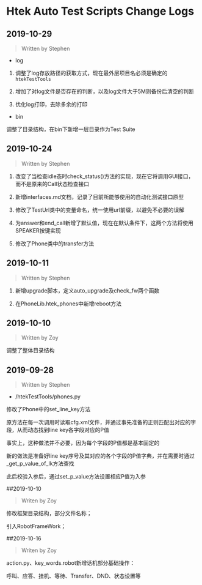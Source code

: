 # Htek Auto Test Scripts Change Logs

## 2019-10-29

> Written by Stephen

* log

1. 调整了log存放路径的获取方式，现在最外层项目名必须是确定的`htekTestTools`

2. 增加了对log文件是否存在的判断，以及log文件大于5M则备份后清空的判断

3. 优化log打印，去除多余的打印

* bin

调整了目录结构，在bin下新增一层目录作为Test Suite



## 2019-10-24

> Written by Stephen

1. 改变了当检查idle态时check_status()方法的实现，现在它将调用GUI接口，而不是原来的Call状态检查接口

2. 新增interfaces.md文档，记录了目前所能够使用的自动化测试接口原型

3. 修改了TestUrl类中的变量命名，统一使用url前缀，以避免不必要的误解

4. 为answer和end_call新增了默认值，现在在默认条件下，这两个方法将使用SPEAKER按键实现

5. 修改了Phone类中的transfer方法

## 2019-10-11

> Written by Stephen

1. 新增upgrade脚本，定义auto_upgrade及check_fw两个函数

2. 在PhoneLib.htek_phones中新增reboot方法

## 2019-10-10

> Written by Zoy

调整了整体目录结构

## 2019-09-28

> Written by Stephen

* /htekTestTools/phones.py

修改了Phone中的set_line_key方法

原方法在每一次调用时读取cfg.xml文件，并通过事先准备的正则匹配出对应的字段，从而动态找到line key各字段对应的P值

事实上，这种做法并不必要，因为每个字段的P值都是基本固定的

新的做法是准备好line key序号及其对应的各个字段的P值字典，并在需要时通过_get_p_value_of_lk方法查找

此后校验入参后，通过set_p_value方法设置相应P值为入参

##2019-10-10

>Writen by Zoy

修改框架目录结构，部分文件名称；

引入RobotFrameWork；

##2019-10-16

>Writen by Zoy

action.py、key_words.robot新增话机部分基础操作：

呼叫、应答、挂机、等待、Transfer、DND、状态设置等


